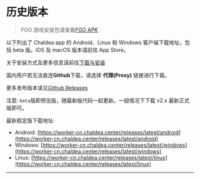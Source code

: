 # 历史版本

> FGO 游戏安装包请查看[FGO APK](./fgo_apk.md)

以下列出了 Chaldea app 的 Android、Linux 和 Windows 客户端下载地址，包括 beta 版。iOS 及 macOS 版本请前往 App Store。

关于安装方式及更多信息请前往[下载与安装](./installation.md)

国内用户若无法直连**Github**下载，请选择 **代理(Proxy)** 链接进行下载。

更多发布版本请见[Github Releases](https://github.com/chaldea-center/chaldea/releases)

注意: `beta`版即预览版，随最新版代码一起更新。一般情况下下载 v2.x 最新正式版即可。

最新稳定版下载地址:

- Android: [https://worker-cn.chaldea.center/releases/latest/android](https://worker-cn.chaldea.center/releases/latest/android)
- Windows: [https://worker-cn.chaldea.center/releases/latest/windows](https://worker-cn.chaldea.center/releases/latest/windows)
- Linux: [https://worker-cn.chaldea.center/releases/latest/linux](https://worker-cn.chaldea.center/releases/latest/linux)

<hr/>
<AppRelease/>
